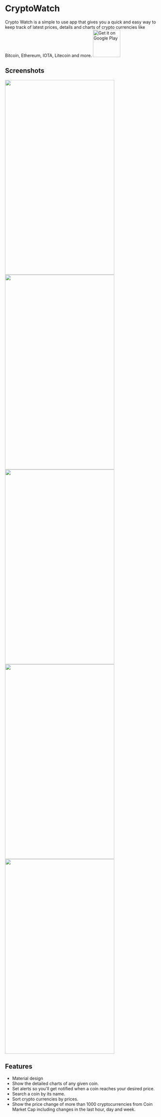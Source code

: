 # CryptoWatch
Crypto Watch is a simple to use app that gives you a quick and easy way to keep track of latest prices, details and charts of crypto currencies like Bitcoin, Ethereum, IOTA, Litecoin and more.
<a href='https://play.google.com/store/apps/details?id=io.github.rajdeep1008.cryptofolio'><img alt='Get it on Google Play' src='https://play.google.com/intl/en_us/badges/images/generic/en_badge_web_generic.png' height=90px/></a>

## Screenshots
<img src="https://github.com/rajdeep1008/CryptoWatch/blob/master/graphics/art1.png" width="360" height="640">
<img src="https://github.com/rajdeep1008/CryptoWatch/blob/master/graphics/art2.png" width="360" height="640">
<img src="https://github.com/rajdeep1008/CryptoWatch/blob/master/graphics/art3.png" width="360" height="640">
<img src="https://github.com/rajdeep1008/CryptoWatch/blob/master/graphics/art4.png" width="360" height="640">
<img src="https://github.com/rajdeep1008/CryptoWatch/blob/master/graphics/art5.png" width="360" height="640">

## Features
- Material design
- Show the detailed charts of any given coin.
- Set alerts so you'll get notified when a coin reaches your desired price.
- Search a coin by its name.
- Sort crypto currencies by prices.
- Show the price change of more than 1000 cryptocurrencies from Coin Market Cap including changes in the last hour, day and week.
